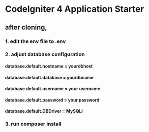 # CodeIgniter 4 Application Starter



## after cloning,
### 1. edit the env file to .env

### 2. adjust database configuration
#### database.default.hostname = yourdbhost
#### database.default.database = yourdbname
#### database.default.username = your username
#### database.default.password =  your password
#### database.default.DBDriver = MySQLi

### 3. run composer install

